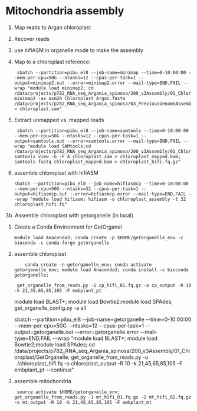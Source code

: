 # Mitochondria assembly


1. Map reads to Argan chloroplast 
2. Recover reads
3. use hifiASM in organelle mode to make the assembly


1. Map to a chloroplast reference:

        sbatch --partition=pibu_el8 --job-name=minimap --time=0-10:00:00 --mem-per-cpu=50G --ntasks=12 --cpus-per-task=1 --output=minimap2.out --error=minimap2.error --mail-type=END,FAIL --wrap "module load minimap2; cd /data/projects/p782_RNA_seq_Argania_spinosa/200_v3Assembly/01_Chloroplast; minimap2 -ax asm20 Chloroplast_Argan.fasta /data/projects/p782_RNA_seq_Argania_spinosa/03_PreviousGenomeAssemblyAttemps/20_GenomeAssembly/01_Hifi/Combined_clean.fq.gz > chloroplast.sam"

2. Extract unmapped vs. mapped reads

        sbatch --partition=pibu_el8 --job-name=samtools --time=0-10:00:00 --mem-per-cpu=50G --ntasks=12 --cpus-per-task=1 --output=samtools.out --error=samtools.error --mail-type=END,FAIL --wrap "module load SAMtools;cd /data/projects/p782_RNA_seq_Argania_spinosa/200_v3Assembly/01_Chloroplast; samtools view -b -F 4 chloroplast.sam > chloroplast_mapped.bam; samtools fastq chloroplast_mapped.bam > chloroplast_hifi.fq.gz"

3. assemble chloroplast with hifiASM

       sbatch --partition=pibu_el8 --job-name=hifiasmcp --time=0-10:00:00 --mem-per-cpu=50G --ntasks=32 --cpus-per-task=1 --output=hifiasmcp.out --error=hifiasmcp.error --mail-type=END,FAIL --wrap "module load hifiasm; hifiasm -o chloroplast_assembly -t 32 chloroplast_hifi.fq"


3b. Assemble chloroplast with getorganelle (in local)

1. Create a Conda Environment for GetOrganel

       module load Anaconda3; conda create -p $HOME/getorganelle_env -c bioconda -c conda-forge getorganelle

2. assemble chloroplast

           conda create -n getorganelle_env; conda activate getorganelle_env; module load Anaconda3; conda install -c bioconda getorganelle;

        get_organelle_from_reads.py -1 cp_hifi_R1.fq.gz -o cp_output -R 10 -k 21,45,65,85,105 -F embplant_pt

   module load BLAST+; module load Bowtie2;module load SPAdes; get_organelle_config.py -a all

   sbatch --partition=pibu_el8 --job-name=getorganelle --time=0-10:00:00 --mem-per-cpu=50G --ntasks=12 --cpus-per-task=1 --output=getorganelle.out --error=getorganelle.error --mail-type=END,FAIL --wrap "module load BLAST+; module load Bowtie2;module load SPAdes; cd /data/projects/p782_RNA_seq_Argania_spinosa/200_v3Assembly/01_Chloroplast/GetOrganelle; get_organelle_from_reads.py -u ../chloroplast_hifi.fq -o chloroplast_output -R 10 -k 21,45,65,85,105 -F embplant_pt --continue"


4. assemble mitochondria

        source activate $HOME/getorganelle_env; get_organelle_from_reads.py -1 mt_hifi_R1.fq.gz -2 mt_hifi_R2.fq.gz -o mt_output -R 10 -k 21,45,65,85,105 -F embplant_mt
